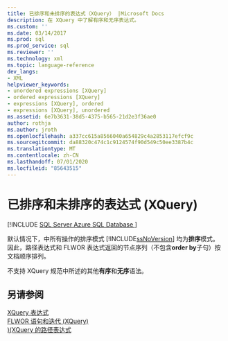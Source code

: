 ```yaml
---
title: 已排序和未排序的表达式（XQuery） |Microsoft Docs
description: 在 XQuery 中了解有序和无序表达式。
ms.custom: ''
ms.date: 03/14/2017
ms.prod: sql
ms.prod_service: sql
ms.reviewer: ''
ms.technology: xml
ms.topic: language-reference
dev_langs:
- XML
helpviewer_keywords:
- unordered expressions [XQuery]
- ordered expressions [XQuery]
- expressions [XQuery], ordered
- expressions [XQuery], unordered
ms.assetid: 6e7b3631-38d5-4375-b565-21d2e3f36ae0
author: rothja
ms.author: jroth
ms.openlocfilehash: a337cc615a8566040a654829c4a2853117efcf9c
ms.sourcegitcommit: da88320c474c1c9124574f90d549c50ee3387b4c
ms.translationtype: MT
ms.contentlocale: zh-CN
ms.lasthandoff: 07/01/2020
ms.locfileid: "85643515"
---
```

# <a name="ordered-and-unordered-expressions-xquery"></a>已排序和未排序的表达式 (XQuery)
[!INCLUDE [SQL Server Azure SQL Database ](../includes/applies-to-version/sqlserver.md)]

  默认情况下，中所有操作的排序模式 [!INCLUDE[ssNoVersion](../includes/ssnoversion-md.md)] 均为**排序**模式。 因此，路径表达式和 FLWOR 表达式返回的节点序列（不包含**order by**子句）按文档顺序排列。  
  
 不支持 XQuery 规范中所述的其他**有序**和**无序**语法。  
  
## <a name="see-also"></a>另请参阅  
 [XQuery 表达式](../xquery/xquery-expressions.md)   
 [FLWOR 语句和迭代 &#40;XQuery&#41;](../xquery/flwor-statement-and-iteration-xquery.md)   
 [&#41;&#40;XQuery 的路径表达式](../xquery/path-expressions-xquery.md)  
  
  

